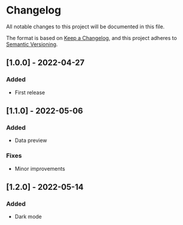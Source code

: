 # Changelog
All notable changes to this project will be documented in this file.

The format is based on [Keep a Changelog](https://keepachangelog.com/en/1.0.0/),
and this project adheres to [Semantic Versioning](https://semver.org/spec/v2.0.0.html).


## [1.0.0] - 2022-04-27
### Added
- First release

## [1.1.0] - 2022-05-06
### Added
- Data preview
### Fixes
- Minor improvements

## [1.2.0] - 2022-05-14
### Added
- Dark mode
